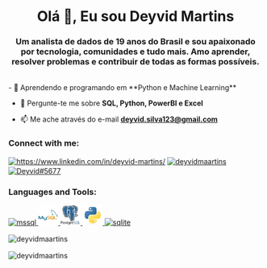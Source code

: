 <h1 align="center">Olá 👋, Eu sou Deyvid Martins</h1>
<h3 align="center">Um analista de dados de 19 anos do Brasil e sou apaixonado por tecnologia, comunidades e tudo mais. Amo aprender, resolver problemas e contribuir de todas as formas possíveis.</h3>
<br>
- 🌱 Aprendendo e programando em **Python e Machine Learning**

- 💬 Pergunte-te me sobre **SQL, Python, PowerBI e Excel**

- 📫 Me ache através do e-mail **deyvid.silva123@gmail.com**

<h3 align="left">Connect with me:</h3>
<p align="left">
<a href="https://linkedin.com/in/https://www.linkedin.com/in/deyvid-martins/" target="blank"><img align="center" src="https://raw.githubusercontent.com/rahuldkjain/github-profile-readme-generator/master/src/images/icons/Social/linked-in-alt.svg" alt="https://www.linkedin.com/in/deyvid-martins/" height="30" width="40" /></a>
<a href="https://instagram.com/deyvidmaartins" target="blank"><img align="center" src="https://raw.githubusercontent.com/rahuldkjain/github-profile-readme-generator/master/src/images/icons/Social/instagram.svg" alt="deyvidmaartins" height="30" width="40" /></a>
<a href="https://discord.gg/Deyvid#5677" target="blank"><img align="center" src="https://raw.githubusercontent.com/rahuldkjain/github-profile-readme-generator/master/src/images/icons/Social/discord.svg" alt="Deyvid#5677" height="30" width="40" /></a>
</p>

<h3 align="left">Languages and Tools:</h3>
<p align="left"> <a href="https://www.microsoft.com/en-us/sql-server" target="_blank" rel="noreferrer"> <img src="https://www.svgrepo.com/show/303229/microsoft-sql-server-logo.svg" alt="mssql" width="40" height="40"/> </a> <a href="https://www.mysql.com/" target="_blank" rel="noreferrer"> <img src="https://raw.githubusercontent.com/devicons/devicon/master/icons/mysql/mysql-original-wordmark.svg" alt="mysql" width="40" height="40"/> </a> <a href="https://www.postgresql.org" target="_blank" rel="noreferrer"> <img src="https://raw.githubusercontent.com/devicons/devicon/master/icons/postgresql/postgresql-original-wordmark.svg" alt="postgresql" width="40" height="40"/> </a> <a href="https://www.python.org" target="_blank" rel="noreferrer"> <img src="https://raw.githubusercontent.com/devicons/devicon/master/icons/python/python-original.svg" alt="python" width="40" height="40"/> </a> <a href="https://www.sqlite.org/" target="_blank" rel="noreferrer"> <img src="https://www.vectorlogo.zone/logos/sqlite/sqlite-icon.svg" alt="sqlite" width="40" height="40"/> </a> </p>

<p><img align="center" src="https://github-readme-stats.vercel.app/api/top-langs?username=deyvidmaartins&show_icons=true&locale=en&layout=compact" alt="deyvidmaartins" /></p>

<p><img align="center" src="https://github-readme-streak-stats.herokuapp.com/?user=deyvidmaartins&" alt="deyvidmaartins" /></p>
